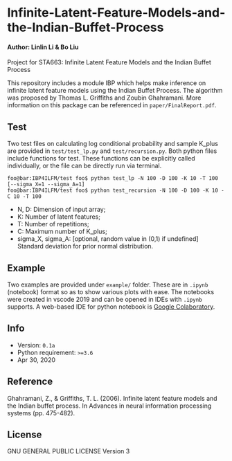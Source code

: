 # Infinite-Latent-Feature-Models-and-the-Indian-Buffet-Process

#### Author: Linlin Li & Bo Liu

Project for STA663: Infinite Latent Feature Models and the Indian Buffet Process

This repository includes a module IBP which helps make inference on infinite latent feature models using the Indian Buffet Process. The algorithm was proposed by Thomas L. Griffiths and Zoubin Ghahramani. More information on this package can be referenced in `paper/FinalReport.pdf`.

## Test

Two test files on calculating log conditional probability and sample K_plus are provided in `test/test_lp.py` and `test/recursion.py`. Both python files include functions for test. These functions can be explicitly called individually, or the file can be directly run via terminal.

```console
foo@bar:IBP4ILFM/test foo$ python test_lp -N 100 -D 100 -K 10 -T 100 [--sigma_X=1 --sigma_A=1]
foo@bar:IBP4ILFM/test foo$ python test_recursion -N 100 -D 100 -K 10 -C 10 -T 100
```

- N, D: Dimension of input array;
- K: Number of latent features;
- T: Number of repetitions;
- C: Maximum number of K_plus;
- sigma_X, sigma_A: [optional, random value in (0,1) if undefined] Standard deviation for prior normal distribution.

## Example

Two examples are provided under `example/` folder. These are in `.ipynb` (notebook) format so as to show various plots with ease.
The notebooks were created in vscode 2019 and can be opened in IDEs with `.ipynb` supports.
A web-based IDE for python notebook is [Google Colaboratory](https://colab.research.google.com/notebooks/intro.ipynb#recent=true).

## Info

- Version: `0.1a`
- Python requirement: `>=3.6`
- Apr 30, 2020

## Reference

Ghahramani, Z., & Griffiths, T. L. (2006). Infinite latent feature models and the Indian buffet process. In Advances in neural information processing systems (pp. 475-482).

## License

GNU GENERAL PUBLIC LICENSE Version 3
